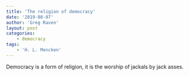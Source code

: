 ```yaml
---
title: 'The religion of democracy'
date: '2019-08-07'
author: 'Greg Raven'
layout: post
categories:
    - democracy
tags:
    - 'H. L. Mencken'
---
```


Democracy is a form of religion, it is the worship of jackals by jack asses.